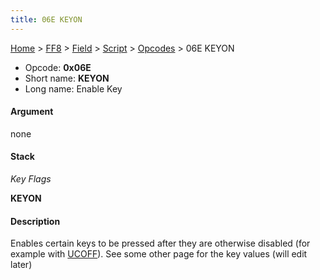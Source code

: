 ```yaml
---
title: 06E KEYON
---
```


[Home](../../../../Main%20Page.md) > [FF8](../../../../FF8.md) > [Field](../../../Field.md) > [Script](../../Script.md) > [Opcodes](../Opcodes.md) > 06E KEYON

-   Opcode: **0x06E**
-   Short name: **KEYON**
-   Long name: Enable Key

#### Argument

none

#### Stack

  
*Key Flags*

**KEYON**

#### Description

Enables certain keys to be pressed after they are otherwise disabled
(for example with [UCOFF][]). See some other page for the key values
(will edit later)

  [UCOFF]: ../../../Script/Opcodes/04E%20UCOFF.md "wikilink"
